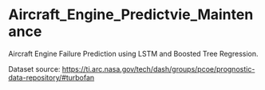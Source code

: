 # Aircraft_Engine_Predictvie_Maintenance
Aircraft Engine Failure Prediction using LSTM and Boosted Tree Regression.

Dataset source: https://ti.arc.nasa.gov/tech/dash/groups/pcoe/prognostic-data-repository/#turbofan
